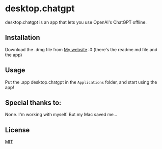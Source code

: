 # desktop.chatgpt

desktop.chatgpt is an app that lets you use OpenAI's ChatGPT offline.

## Installation

Download the .dmg file from [My website](markpavlenko.github.io/offline.chatgpt) :0
(there's the readme.md file and the app)

## Usage
Put the .app desktop.chatgpt in the ``Applications`` folder, and start using the app!

## Special thanks to:
None. I'm working with myself. But my Mac saved me...

## License

[MIT](https://choosealicense.com/licenses/mit/)
